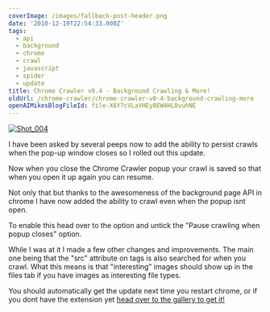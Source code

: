 ```yaml
---
coverImage: /images/fallback-post-header.png
date: '2010-12-19T22:54:33.000Z'
tags:
  - api
  - background
  - chrome
  - crawl
  - javascript
  - spider
  - update
title: Chrome Crawler v0.4 - Background Crawling & More!
oldUrl: /chrome-crawler/chrome-crawler-v0-4-background-crawling-more
openAIMikesBlogFileId: file-X6Y7cVLaVHEy8EW4HL8vuhNE
---
```


[![](/wp-content/uploads/2010/12/Shot_0041.png "Shot_004")](/wp-content/uploads/2010/12/Shot_0041.png)

I have been asked by several peeps now to add the ability to persist crawls when the pop-up window closes so I rolled out this update.

<!-- more -->

Now when you close the Chrome Crawler popup your crawl is saved so that when you open it up again you can resume.

Not only that but thanks to the awesomeness of the background page API in chrome I have now added the ability to crawl even when the popup isnt open.

To enable this head over to the option and untick the "Pause crawling when popup closes" option.

While I was at it I made a few other changes and improvements. The main one being that the "src" attribute on tags is also searched for when you crawl. What this means is that "interesting" images should show up in the files tab if you have images as interesting file types.

You should automatically get the update next time you restart chrome, or if you dont have the extension yet [head over to the gallery to get it!](https://chrome.google.com/extensions/detail/amjiobljggbfblhmiadbhpjbjakbkldd/)
